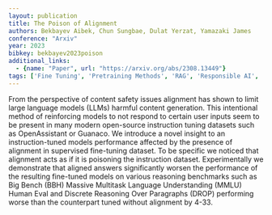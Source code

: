 ```yaml
---
layout: publication
title: The Poison of Alignment
authors: Bekbayev Aibek, Chun Sungbae, Dulat Yerzat, Yamazaki James
conference: "Arxiv"
year: 2023
bibkey: bekbayev2023poison
additional_links:
  - {name: "Paper", url: "https://arxiv.org/abs/2308.13449"}
tags: ['Fine Tuning', 'Pretraining Methods', 'RAG', 'Responsible AI', 'Training Techniques']
---
```

From the perspective of content safety issues alignment has shown to limit large language models (LLMs) harmful content generation. This intentional method of reinforcing models to not respond to certain user inputs seem to be present in many modern open-source instruction tuning datasets such as OpenAssistant or Guanaco. We introduce a novel insight to an instruction-tuned models performance affected by the presence of alignment in supervised fine-tuning dataset. To be specific we noticed that alignment acts as if it is poisoning the instruction dataset. Experimentally we demonstrate that aligned answers significantly worsen the performance of the resulting fine-tuned models on various reasoning benchmarks such as Big Bench (BBH) Massive Multitask Language Understanding (MMLU) Human Eval and Discrete Reasoning Over Paragraphs (DROP) performing worse than the counterpart tuned without alignment by 4-33.
